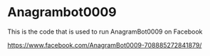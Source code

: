 # Anagrambot0009
This is the code that is used to run AnagramBot0009 on Facebook 


https://www.facebook.com/AnagramBot0009-708885272841879/
